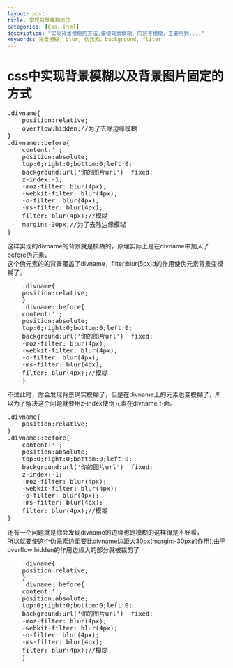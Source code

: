```yaml
---
layout: post
title: 实现背景模糊方法
categories: [Css, Html]
description: "实现背景模糊的方法,要使背景模糊，内容不模糊，主要用到...."
keywords: 背景模糊, blur, 伪元素，background, fliter
---
```

<h1>css中实现背景模糊以及背景图片固定的方式</h1>
<pre>
.divname{
	position:relative;
	overflow:hidden;//为了去除边缘模糊
}
.divname::before{
	content:'';
	position:absolute;
	top:0;right:0;bottom:0;left:0;
	background:url('你的图片url')  fixed;
	z-index:-1;
	-moz-filter: blur(4px);
    -webkit-filter: blur(4px);
    -o-filter: blur(4px);
    -ms-filter: blur(4px);
    filter: blur(4px);//模糊
	margin:-30px;//为了去除边缘模糊
}
</pre>
<p>这样实现的divname的背景就是模糊的，原理实际上是在divname中加入了before伪元素，<br />
这个伪元素的的背景覆盖了divname，filter:blur(5px)d的作用使伪元素背景变模糊了。<br />
<pre>
	.divname{
	position:relative;
	}
	.divname::before{
	content:'';
	position:absolute;
	top:0;right:0;bottom:0;left:0;
	background:url('你的图片url')  fixed;	
	-moz-filter: blur(4px);
    -webkit-filter: blur(4px);
    -o-filter: blur(4px);
    -ms-filter: blur(4px);
    filter: blur(4px);//模糊
	}
</pre>
不过此时，你会发现背景确实模糊了，但是在divname上的元素也变模糊了，所以为了解决这个问题就要用z-index使伪元素在divname下面。<br />
<pre>
.divname{
	position:relative;
}
.divname::before{
	content:'';
	position:absolute;
	top:0;right:0;bottom:0;left:0;
	background:url('你的图片url')  fixed;
	z-index:-1;
	-moz-filter: blur(4px);
    -webkit-filter: blur(4px);
    -o-filter: blur(4px);
    -ms-filter: blur(4px);
    filter: blur(4px);//模糊
}
</pre>
<p>还有一个问题就是你会发现divname的边缘也是模糊的这样很是不好看，<br />所以就要使这个伪元素边距要比divname边距大30px(margin:-30px的作用),由于overflow:hidden的作用边缘大的部分就被裁剪了</p>
<pre>
	.divname{
	position:relative;
	}
	.divname::before{
	content:'';
	position:absolute;
	top:0;right:0;bottom:0;left:0;
	background:url('你的图片url')  fixed;	
	-moz-filter: blur(4px);
    -webkit-filter: blur(4px);
    -o-filter: blur(4px);
    -ms-filter: blur(4px);
    filter: blur(4px);//模糊
	}
</pre>